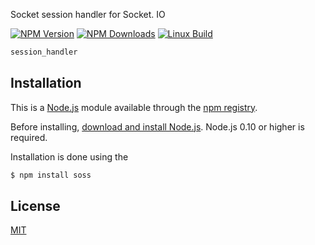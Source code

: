 Socket session handler for Socket. IO

[![NPM Version][npm-image]][npm-url]
[![NPM Downloads][downloads-image]][downloads-url]
[![Linux Build][travis-image]][travis-url]

``` js
session_handler
```

## Installation

This is a [Node.js](https://nodejs.org/en/) module available through the
[npm registry](https://www.npmjs.com/).

Before installing, [download and install Node.js](https://nodejs.org/en/download/).
Node.js 0.10 or higher is required.

Installation is done using the

``` bash
$ npm install soss
```

## License

  [MIT](LICENSE)

[npm-image]: https://img.shields.io/npm/v/aslam.svg
[npm-url]: https://npmjs.org/package/aslam
[downloads-image]: https://img.shields.io/npm/dm/aslam.svg
[downloads-url]: https://npmcharts.com/compare/aslam?minimal=true
[travis-image]: https://img.shields.io/travis/aslamanver/aslam/master.svg?label=linux
[travis-url]: https://travis-ci.org/aslamanver/aslam

